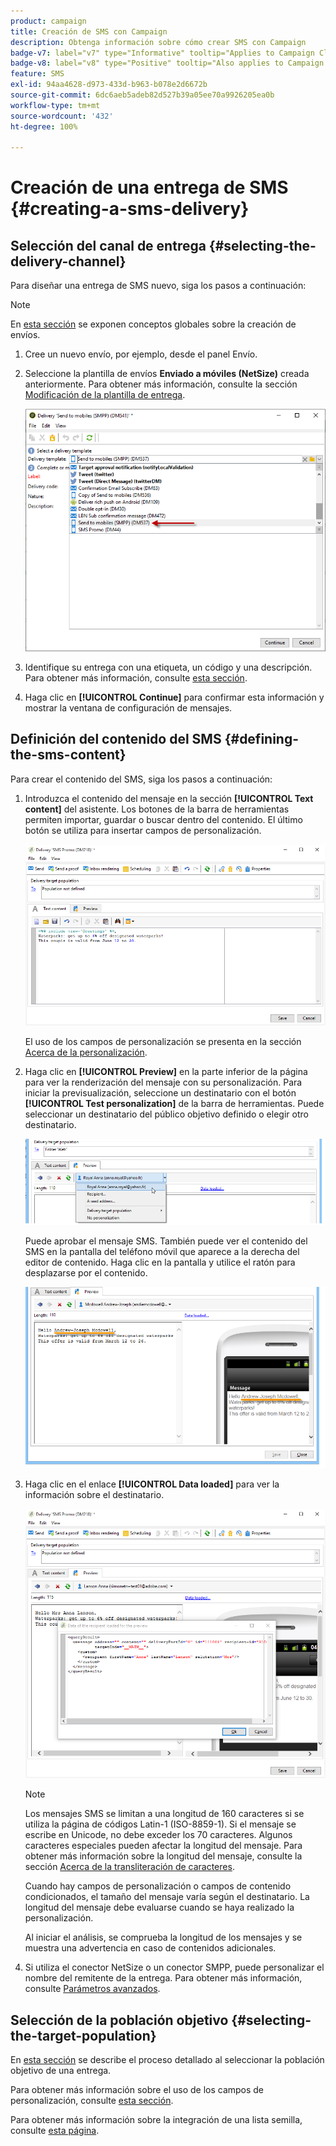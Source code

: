 ```yaml
---
product: campaign
title: Creación de SMS con Campaign
description: Obtenga información sobre cómo crear SMS con Campaign
badge-v7: label="v7" type="Informative" tooltip="Applies to Campaign Classic v7"
badge-v8: label="v8" type="Positive" tooltip="Also applies to Campaign v8"
feature: SMS
exl-id: 94aa4628-d973-433d-b963-b078e2d6672b
source-git-commit: 6dc6aeb5adeb82d527b39a05ee70a9926205ea0b
workflow-type: tm+mt
source-wordcount: '432'
ht-degree: 100%

---
```


# Creación de una entrega de SMS {#creating-a-sms-delivery}



## Selección del canal de entrega {#selecting-the-delivery-channel}

Para diseñar una entrega de SMS nuevo, siga los pasos a continuación:

>[!NOTE]
>
>En [esta sección](steps-about-delivery-creation-steps.md) se exponen conceptos globales sobre la creación de envíos.

1. Cree un nuevo envío, por ejemplo, desde el panel Envío.
1. Seleccione la plantilla de envíos **Enviado a móviles (NetSize)** creada anteriormente. Para obtener más información, consulte la sección [Modificación de la plantilla de entrega](sms-set-up.md#changing-the-delivery-template).

   ![](assets/s_user_mobile_wizard.png)

1. Identifique su entrega con una etiqueta, un código y una descripción. Para obtener más información, consulte [esta sección](steps-create-and-identify-the-delivery.md#identifying-the-delivery).
1. Haga clic en **[!UICONTROL Continue]** para confirmar esta información y mostrar la ventana de configuración de mensajes.

## Definición del contenido del SMS {#defining-the-sms-content}

Para crear el contenido del SMS, siga los pasos a continuación:

1. Introduzca el contenido del mensaje en la sección **[!UICONTROL Text content]** del asistente. Los botones de la barra de herramientas permiten importar, guardar o buscar dentro del contenido. El último botón se utiliza para insertar campos de personalización.

   ![](assets/s_ncs_user_wizard_sms01_138.png)

   El uso de los campos de personalización se presenta en la sección [Acerca de la personalización](about-personalization.md).

1. Haga clic en **[!UICONTROL Preview]** en la parte inferior de la página para ver la renderización del mensaje con su personalización. Para iniciar la previsualización, seleccione un destinatario con el botón **[!UICONTROL Test personalization]** de la barra de herramientas. Puede seleccionar un destinatario del público objetivo definido o elegir otro destinatario.

   ![](assets/s_ncs_user_wizard_sms01_139.png)

   Puede aprobar el mensaje SMS. También puede ver el contenido del SMS en la pantalla del teléfono móvil que aparece a la derecha del editor de contenido. Haga clic en la pantalla y utilice el ratón para desplazarse por el contenido.

   ![](assets/s_ncs_user_wizard_sms01_140.png)

1. Haga clic en el enlace **[!UICONTROL Data loaded]** para ver la información sobre el destinatario.

   ![](assets/s_user_mobile_wizard_sms_02.png)

   >[!NOTE]
   >
   >Los mensajes SMS se limitan a una longitud de 160 caracteres si se utiliza la página de códigos Latin-1 (ISO-8859-1). Si el mensaje se escribe en Unicode, no debe exceder los 70 caracteres. Algunos caracteres especiales pueden afectar la longitud del mensaje. Para obtener más información sobre la longitud del mensaje, consulte la sección [Acerca de la transliteración de caracteres](#about-character-transliteration).
   >
   >Cuando hay campos de personalización o campos de contenido condicionados, el tamaño del mensaje varía según el destinatario. La longitud del mensaje debe evaluarse cuando se haya realizado la personalización.
   >
   >Al iniciar el análisis, se comprueba la longitud de los mensajes y se muestra una advertencia en caso de contenidos adicionales.

1. Si utiliza el conector NetSize o un conector SMPP, puede personalizar el nombre del remitente de la entrega. Para obtener más información, consulte [Parámetros avanzados](#advanced-parameters).

## Selección de la población objetivo {#selecting-the-target-population}

En [esta sección](steps-defining-the-target-population.md) se describe el proceso detallado al seleccionar la población objetivo de una entrega.

Para obtener más información sobre el uso de los campos de personalización, consulte [esta sección](about-personalization.md).

Para obtener más información sobre la integración de una lista semilla, consulte [esta página](about-seed-addresses.md).
